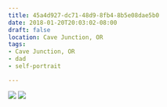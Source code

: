 ```yaml
---
title: 45a4d927-dc71-48d9-8fb4-8b5e08dae5b0
date: 2018-01-20T20:03:02-08:00
draft: false
location: Cave Junction, OR
tags:
- Cave Junction, OR
- dad
- self-portrait

---
```



![](https://d17enza3bfujl8.cloudfront.net/IMG_20180120_101726-01.jpg)
![](https://d17enza3bfujl8.cloudfront.net/DSCF9082.jpg)

